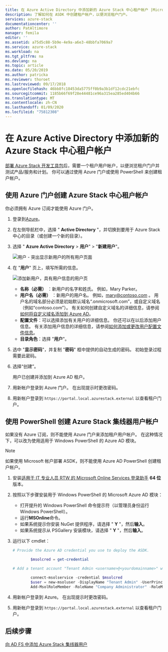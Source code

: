 ```yaml
---
title: 在 Azure Active Directory 中添加新的 Azure Stack 中心租户帐户 |Microsoft Docs
description: 了解如何在 ASDK 中创建租户帐户，以便浏览租户门户。
services: azure-stack
documentationcenter: ''
author: PatAltimore
manager: femila
editor: ''
ms.assetid: a75d5c88-5b9e-4e9a-a6e3-48bbfa7069a7
ms.service: azure-stack
ms.workload: na
ms.tgt_pltfrm: na
ms.devlang: na
ms.topic: article
ms.date: 05/20/2019
ms.author: patricka
ms.reviewer: thoroet
ms.lastreviewed: 09/17/2018
ms.openlocfilehash: 46bb8fc18453da5775ff0b9a3b1df12cdc21ebfc
ms.sourcegitcommit: 1185b66f69f28e44481ce96a315ea285ed404b66
ms.translationtype: MT
ms.contentlocale: zh-CN
ms.lasthandoff: 01/09/2020
ms.locfileid: "75812308"
---
```

# <a name="add-a-new-azure-stack-hub-tenant-account-in-azure-active-directory"></a>在 Azure Active Directory 中添加新的 Azure Stack 中心租户帐户


[部署 Azure Stack 开发工具包](../asdk/asdk-install.md)后，需要一个租户用户帐户，以便浏览租户门户并测试产品/服务和计划。 你可以通过使用 Azure 门户或使用 PowerShell 来创建租户帐户。



## <a name="create-an-azure-stack-hub-tenant-account-by-using-the-azure-portal"></a>使用 Azure 门户创建 Azure Stack 中心租户帐户

你必须拥有 Azure 订阅才能使用 Azure 门户。

1. 登录到[Azure](https://portal.azure.com)。
2. 在左侧导航栏中，选择 " **Active Directory** "，并切换到要用于 Azure Stack 中心的目录（或创建一个新的目录）。
3. 选择 " **Azure Active Directory** > **用户**" > "**新建用户**"。

    ![用户 - 突出显示新用户的所有用户页面](media/azure-stack-add-new-user-aad/new-user-all-users.png)

4. 在 "**用户**" 页上，填写所需的信息。

    ![添加新用户，具有用户信息的用户页](media/azure-stack-add-new-user-aad/new-user-user.png)

   - **名称（必需）** ：新用户的名字和姓氏。 例如，Mary Parker。
   - **用户名（必需）** ：新用户的用户名。 例如，mary@contoso.com 。
       用户名的域名部分必须是初始默认域名“<yourdomain name>.onmicrosoft.com”，或自定义域名（例如“contoso.com”）。 有关如何创建自定义域名的详细信息，请参阅[如何将自定义域名添加到 Azure AD](/azure/active-directory/fundamentals/add-custom-domain)。
   - **配置文件**：可以选择添加有关用户的详细信息。 你还可以在以后添加用户信息。 有关添加用户信息的详细信息，请参阅[如何添加或更改用户配置文件信息](/azure/active-directory/fundamentals/active-directory-users-profile-azure-portal)。
   - **目录角色**：选择 "**用户**"。

5. 选中 "**显示密码**"，并复制 "**密码**" 框中提供的自动生成的密码。 初始登录过程需要此密码。

6. 选择“创建”。

    用户已创建并添加到 Azure AD 租户。

7. 用新帐户登录到 Azure 门户。 在出现提示时更改密码。
8. 用新帐户登录到 `https://portal.local.azurestack.external` 以查看租户门户。

## <a name="create-an-azure-stack-hub-user-account-using-powershell"></a>使用 PowerShell 创建 Azure Stack 集线器用户帐户

如果没有 Azure 订阅，则不能使用 Azure 门户来添加租户用户帐户。 在这种情况下，可以改为使用适用于 Windows PowerShell 的 Azure AD 模块。

> [!NOTE]
> 如果使用 Microsoft 帐户部署 ASDK，则不能使用 Azure AD PowerShell 创建租户帐户。

1. 安装[适用于 IT 专业人员 RTW 的 Microsoft Online Services 登录助手](https://go.microsoft.com/fwlink/p/?LinkId=286152) **64 位**版本。

2. 按照以下步骤安装用于 Windows PowerShell 的 Microsoft Azure AD 模块：

    - 打开提升的 Windows PowerShell 命令提示符（以管理员身份运行 Windows PowerShell）。
    - 运行**MSOnline**命令。
    - 如果系统提示你安装 NuGet 提供程序，请选择 " **Y** "，然后**输入**。
    - 如果系统提示从 PSGallery 安装模块，请选择 " **Y** "，然后**输入**。

3. 运行以下 cmdlet：

    ```powershell
    # Provide the Azure AD credential you use to deploy the ASDK.

            $msolcred = get-credential

    # Add a tenant account "Tenant Admin <username>@<yourdomainname>" with the initial password "<password>".

            connect-msolservice -credential $msolcred
            $user = new-msoluser -DisplayName "Tenant Admin" -UserPrincipalName <username>@<yourdomainname> -Password <password>
            Add-MsolRoleMember -RoleName "Company Administrator" -RoleMemberType User -RoleMemberObjectId $user.ObjectId

    ```

1. 用新帐户登录到 Azure。 在出现提示时更改密码。
2. 用新帐户登录到 `https://portal.local.azurestack.external` 以查看租户门户。

## <a name="next-steps"></a>后续步骤

[向 AD FS 中添加 Azure Stack 集线器用户](azure-stack-add-users-adfs.md)
